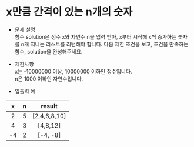 # x만큼 간격이 있는 n개의 숫자
* 문제 설명  
함수 solution은 정수 x와 자연수 n을 입력 받아, x부터 시작해 x씩 증가하는 숫자를 n개 지니는 리스트를 리턴해야 합니다.
 다음 제한 조건을 보고, 조건을 만족하는 함수, solution을 완성해주세요.

* 제한사항  
x는 -10000000 이상, 10000000 이하인 정수입니다.  
n은 1000 이하인 자연수입니다.
  
* 입출력 예

| x        |n     |result      | 
|:--------:|:----:|:----------:|
|2         |5     |[2,4,6,8,10]|
|4         |3     |[4,8,12]    |
|-4        |2     |[-4, -8]    |